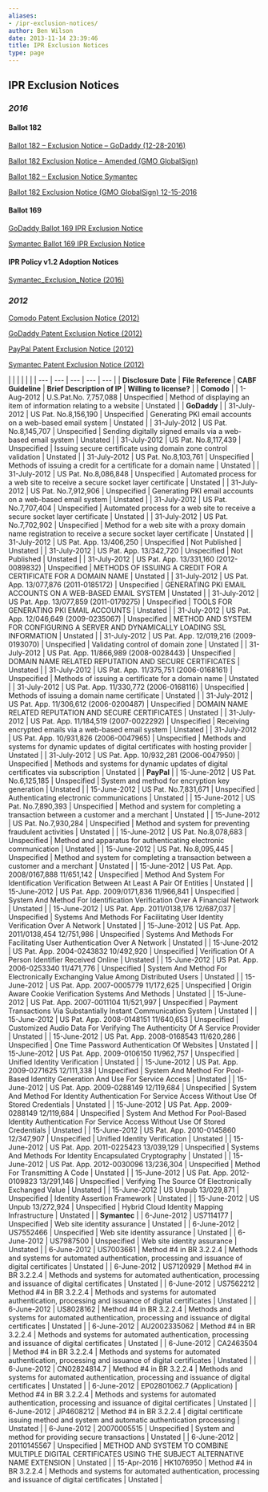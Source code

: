 ```yaml
---
aliases:
- /ipr-exclusion-notices/
author: Ben Wilson
date: 2013-11-14 23:39:46
title: IPR Exclusion Notices
type: page
---
```


## IPR Exclusion Notices

### _2016_

#### **Ballot 182**

[Ballot 182 – Exclusion Notice – GoDaddy (12-28-2016)][1]

[Ballot 182 Exclusion Notice – Amended (GMO GlobalSign)][2]

[Ballot 182 – Exclusion Notice Symantec][3]

[Ballot 182 Exclusion Notice (GMO GlobalSign) 12-15-2016][4]

#### Ballot 169

[GoDaddy Ballot 169 IPR Exclusion Notice][5]

[Symantec Ballot 169 IPR Exclusion Notice][6]

#### IPR Policy v1.2 Adoption Notices

[Symantec_Exclusion_Notice (2016)][7]

### _2012_

[Comodo Patent Exclusion Notice (2012)][8]

[GoDaddy Patent Exclusion Notice (2012)][9]

[PayPal Patent Exclusion Notice (2012)][10]

[Symantec Patent Exclusion Notice (2012)][11]

| | | | | |
| --- | --- | --- | --- | --- | |
**Disclosure Date**
| **File Reference** | **CABF Guideline** | **Brief Description of IP** | **Willing to license?** | |
**Comodo** | |
1-Aug-2012 |
U.S.Pat.No. 7,757,088 |
Unspecified |
Method of displaying an item of information relating to a website |
Unstated | |
**GoDaddy** | |
31-July-2012 |
US Pat. No.8,156,190 |
Unspecified |
Generating PKI email accounts on a web-based email system |
Unstated | |
31-July-2012 |
US Pat. No.8,145,707 |
Unspecified |
Sending digitally signed emails via a web-based email system |
Unstated | |
31-July-2012 |
US Pat. No.8,117,439 |
Unspecified |
Issuing secure certificate using domain zone control validation |
Unstated | |
31-July-2012 |
US Pat. No.8,103,761 |
Unspecified |
Methods of issuing a credit for a certificate for a domain name |
Unstated | |
31-July-2012 |
US Pat. No.8,086,848 |
Unspecified |
Automated process for a web site to receive a secure socket layer certificate |
Unstated | |
31-July-2012 |
US Pat. No.7,912,906 |
Unspecified |
Generating PKI email accounts on a web-based email system |
Unstated | |
31-July-2012 |
US Pat. No.7,707,404 |
Unspecified |
Automated process for a web site to receive a secure socket layer certificate |
Unstated | |
31-July-2012 |
US Pat. No.7,702,902 |
Unspecified |
Method for a web site with a proxy domain name registration to receive a secure socket layer certificate |
Unstated | |
31-July-2012 |
US Pat. App. 13/406,250 |
Unspecified |
Not Published |
Unstated | |
31-July-2012 |
US Pat. App. 13/342,720 |
Unspecified |
Not Published |
Unstated | |
31-July-2012 |
US Pat. App. 13/331,160 (2012-0089832) |
Unspecified |
METHODS OF ISSUING A CREDIT FOR A CERTIFICATE FOR A DOMAIN NAME |
Unstated | |
31-July-2012 |
US Pat. App. 13/077,876 (2011-0185172) |
Unspecified |
GENERATING PKI EMAIL ACCOUNTS ON A WEB-BASED EMAIL SYSTEM |
Unstated | |
31-July-2012 |
US Pat. App. 13/077,859 (2011-0179275) |
Unspecified |
TOOLS FOR GENERATING PKI EMAIL ACCOUNTS |
Unstated | |
31-July-2012 |
US Pat. App. 12/046,649 (2009-0235067) |
Unspecified |
METHOD AND SYSTEM FOR CONFIGURING A SERVER AND DYNAMICALLY LOADING SSL INFORMATION |
Unstated | |
31-July-2012 |
US Pat. App. 12/019,216 (2009-0193070) |
Unspecified |
Validating control of domain zone |
Unstated | |
31-July-2012 |
US Pat. App. 11/866,989 (2008-0028443) |
Unspecified |
DOMAIN NAME RELATED REPUTATION AND SECURE CERTIFICATES |
Unstated | |
31-July-2012 |
US Pat. App. 11/375,751 (2006-0168161) |
Unspecified |
Methods of issuing a certificate for a domain name |
Unstated | |
31-July-2012 |
US Pat. App. 11/330,772 (2006-0168116) |
Unspecified |
Methods of issuing a domain name certificate |
Unstated | |
31-July-2012 |
US Pat. App. 11/306,612 (2006-0200487) |
Unspecified |
DOMAIN NAME RELATED REPUTATION AND SECURE CERTIFICATES |
Unstated | |
31-July-2012 |
US Pat. App. 11/184,519 (2007-0022292) |
Unspecified |
Receiving encrypted emails via a web-based email system |
Unstated | |
31-July-2012 |
US Pat. App. 10/931,826 (2006-0047965) |
Unspecified |
Methods and systems for dynamic updates of digital certificates with hosting provider |
Unstated | |
31-July-2012 |
US Pat. App. 10/932,281 (2006-0047950) |
Unspecified |
Methods and systems for dynamic updates of digital certificates via subscription |
Unstated | |
**PayPal** | |
15-June-2012 |
US Pat. No.6,125,185 |
Unspecified |
System and method for encryption key generation |
Unstated | |
15-June-2012 |
US Pat. No.7,831,671 |
Unspecified |
Authenticating electronic communications |
Unstated | |
15-June-2012 |
US Pat. No.7,890,393 |
Unspecified |
Method and system for completing a transaction between a customer and a merchant |
Unstated | |
15-June-2012 |
US Pat. No.7,930,284 |
Unspecified |
Method and system for preventing fraudulent activities |
Unstated | |
15-June-2012 |
US Pat. No.8,078,683 |
Unspecified |
Method and apparatus for authenticating electronic communication |
Unstated | |
15-June-2012 |
US Pat. No.8,095,445 |
Unspecified |
Method and system for completing a transaction between a customer and a merchant |
Unstated | |
15-June-2012 |
US Pat. App. 2008/0167,888 11/651,142 |
Unspecified |
Method And System For Identification Verification Between At Least A Pair Of Entities |
Unstated | |
15-June-2012 |
US Pat. App. 2009/0171,836 11/966,841 |
Unspecified |
System And Method For Identification Verification Over A Financial Network |
Unstated | |
15-June-2012 |
US Pat. App. 2011/0138,176 12/687,037 |
Unspecified |
Systems And Methods For Facilitating User Identity Verification Over A Network |
Unstated | |
15-June-2012 |
US Pat. App. 2011/0138,454 12/751,986 |
Unspecified |
Systems And Methods For Facilitating User Authentication Over A Network |
Unstated | |
15-June-2012 |
US Pat. App. 2004-0243832 10/492,920 |
Unspecified |
Verification Of A Person Identifier Received Online |
Unstated | |
15-June-2012 |
US Pat. App. 2006-0253340 11/471,776 |
Unspecified |
System And Method For Electronically Exchanging Value Among Distributed Users |
Unstated | |
15-June-2012 |
US Pat. App. 2007-0005779 11/172,625 |
Unspecified |
Origin Aware Cookie Verification Systems And Methods |
Unstated | |
15-June-2012 |
US Pat. App. 2007-0011104 11/521,997 |
Unspecified |
Payment Transactions Via Substantially Instant Communication System |
Unstated | |
15-June-2012 |
US Pat. App. 2008-0148151 11/640,653 |
Unspecified |
Customized Audio Data For Verifying The Authenticity Of A Service Provider |
Unstated | |
15-June-2012 |
US Pat. App. 2008-0168543 11/620,286 |
Unspecified |
One Time Password Authentication Of Websites |
Unstated | |
15-June-2012 |
US Pat. App. 2009-0106150 11/962,757 |
Unspecified |
Unified Identity Verification |
Unstated | |
15-June-2012 |
US Pat. App. 2009-0271625 12/111,338 |
Unspecified |
System And Method For Pool-Based Identity Generation And Use For Service Access |
Unstated | |
15-June-2012 |
US Pat. App. 2009-0288149 12/119,684 |
Unspecified |
System And Method For Identity Authentication For Service Access Without Use Of Stored Credentials |
Unstated | |
15-June-2012 |
US Pat. App. 2009-0288149 12/119,684 |
Unspecified |
System And Method For Pool-Based Identity Authentication For Service Access Without Use Of Stored Credentials |
Unstated | |
15-June-2012 |
US Pat. App. 2010-0145860 12/347,907 |
Unspecified |
Unified Identity Verification |
Unstated | |
15-June-2012 |
US Pat. App. 2011-0225423 13/039,129 |
Unspecified |
Systems And Methods For Identity Encapsulated Cryptography |
Unstated | |
15-June-2012 |
US Pat. App. 2012-0030096 13/236,304 |
Unspecified |
Method For Transmitting A Code |
Unstated | |
15-June-2012 |
US Pat. App. 2012-0109823 13/291,146 |
Unspecified |
Verifying The Source Of Electronically Exchanged Value |
Unstated | |
15-June-2012 |
US Unpub 13/029,871 |
Unspecified |
Identity Assertion Framework |
Unstated | |
15-June-2012 |
US Unpub 13/272,924 |
Unspecified |
Hybrid Cloud Identity Mapping Infrastructure |
Unstated | |
**Symantec** | |
6-June-2012 |
US7114177 |
Unspecified |
Web site identity assurance |
Unstated | |
6-June-2012 |
US7552466 |
Unspecified |
Web site identity assurance |
Unstated | |
6-June-2012 |
US7987500 |
Unspecified |
Web site identity assurance |
Unstated | |
6-June-2012 |
US7003661 |
Method #4 in BR 3.2.2.4 |
Methods and systems for automated authentication, processing and issuance of digital certificates |
Unstated | |
6-June-2012 |
US7120929 |
Method #4 in BR 3.2.2.4 |
Methods and systems for automated authentication, processing and issuance of digital certificates |
Unstated | |
6-June-2012 |
US7562212 |
Method #4 in BR 3.2.2.4 |
Methods and systems for automated authentication, processing and issuance of digital certificates |
Unstated | |
6-June-2012 |
US8028162 |
Method #4 in BR 3.2.2.4 |
Methods and systems for automated authentication, processing and issuance of digital certificates |
Unstated | |
6-June-2012 |
AU2002335062 |
Method #4 in BR 3.2.2.4 |
Methods and systems for automated authentication, processing and issuance of digital certificates |
Unstated | |
6-June-2012 |
CA2463504 |
Method #4 in BR 3.2.2.4 |
Methods and systems for automated authentication, processing and issuance of digital certificates |
Unstated | |
6-June-2012 |
CN02824814.7 |
Method #4 in BR 3.2.2.4 |
Methods and systems for automated authentication, processing and issuance of digital certificates |
Unstated | |
6-June-2012 |
EP02801062.7 (Application) |
Method #4 in BR 3.2.2.4 |
Methods and systems for automated authentication, processing and issuance of digital certificates |
Unstated | |
6-June-2012 |
JP4608212 |
Method #4 in BR 3.2.2.4 |
digital certificate issuing method and system and automatic authentication processing |
Unstated | |
6-June-2012 |
20070005515 |
Unspecified |
System and method for providing secure transactions |
Unstated | |
6-June-2012 |
20110145567 |
Unspecified |
METHOD AND SYSTEM TO COMBINE MULTIPLE DIGITAL CERTIFICATES USING THE SUBJECT ALTERNATIVE NAME EXTENSION |
Unstated | |
15-Apr-2016 |
HK1076950 |
Method #4 in BR 3.2.2.4 |
Methods and systems for automated authentication, processing and issuance of digital certificates |
Unstated |

[1]: /uploads/Ballot-182-Exclusion-Notice-GoDaddy-12-28-2016.pdf
[2]: /uploads/Ballot-182-Exclusion-Notice-Amended-GMO-GlobalSign.pdf
[3]: /uploads/Ballot-182-Exclusion-Notice-Symantec.pdf
[4]: /uploads/Ballot-182-Exclusion-Notice-GMO-GlobalSign-12-15-2016.pdf
[5]: /uploads/GoDaddy-Ballot-169-Exclusion-Notice.pdf
[6]: /uploads/Symantec-Ballot-169-IPR-Exclusion-notice.pdf
[7]: /uploads/Symantec_Exclusion_Notice.pdf
[8]: /uploads/Comodo-Patent-Exclusion-Notice.pdf
[9]: /uploads/GoDaddy-Patent-Exclusion-Notice.pdf
[10]: /uploads/PayPal-Patent-Exclusion-Notice.pdf
[11]: /uploads/Symantec-Patent-Exclusion-Notice.pdf